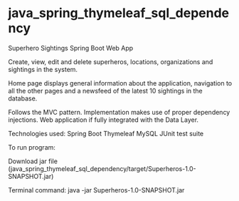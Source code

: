 # java_spring_thymeleaf_sql_dependency

Superhero Sightings Spring Boot Web App

Create, view, edit and delete superheros, locations, organizations and sightings in the system.

Home page displays general information about the application, navigation to all the other pages and a newsfeed of the latest 10 sightings in the database.

Follows the MVC pattern.
Implementation makes use of proper dependency injections.
Web application if fully integrated with the Data Layer.

Technologies used:
  Spring Boot
  Thymeleaf
  MySQL
  JUnit test suite
  
  To run program:

Download jar file (java_spring_thymeleaf_sql_dependency/target/Superheros-1.0-SNAPSHOT.jar)

Terminal command: java -jar Superheros-1.0-SNAPSHOT.jar
  
